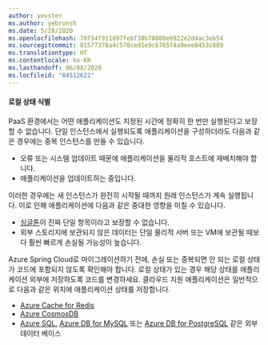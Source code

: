 ```yaml
---
author: yevster
ms.author: yebronsh
ms.date: 5/28/2020
ms.openlocfilehash: 70f54f911d97febf30b78888e6922e2d4ac3eb54
ms.sourcegitcommit: 81577378a4c570ced1e9c6765f4a9eee8453c889
ms.translationtype: HT
ms.contentlocale: ko-KR
ms.lasthandoff: 06/08/2020
ms.locfileid: "84512622"
---
```

#### <a name="identify-local-state"></a>로컬 상태 식별

PaaS 환경에서는 어떤 애플리케이션도 지정된 시간에 정확히 한 번만 실행된다고 보장할 수 없습니다. 단일 인스턴스에서 실행되도록 애플리케이션을 구성하더라도 다음과 같은 경우에는 중복 인스턴스를 만들 수 있습니다.

* 오류 또는 시스템 업데이트 때문에 애플리케이션을 물리적 호스트에 재배치해야 합니다.
* 애플리케이션을 업데이트하는 중입니다.

이러한 경우에는 새 인스턴스가 완전히 시작될 때까지 원래 인스턴스가 계속 실행됩니다. 이로 인해 애플리케이션에 다음과 같은 중대한 영향을 미칠 수 있습니다.

* [싱글톤](https://en.wikipedia.org/wiki/Singleton_pattern)이 진짜 단일 항목이라고 보장할 수 없습니다.
* 외부 스토리지에 보관되지 않은 데이터는 단일 물리적 서버 또는 VM에 보관될 때보다 훨씬 빠르게 손실될 가능성이 높습니다.

Azure Spring Cloud로 마이그레이션하기 전에, 손실 또는 중복되면 안 되는 로컬 상태가 코드에 포함되지 않도록 확인해야 합니다. 로컬 상태가 있는 경우 해당 상태를 애플리케이션 외부에 저장하도록 코드를 변경하세요. 클라우드 지원 애플리케이션은 일반적으로 다음과 같은 위치에 애플리케이션 상태를 저장합니다.

* [Azure Cache for Redis](/azure/azure-cache-for-redis/cache-java-get-started)
* [Azure CosmosDB](/azure/cosmos-db/create-sql-api-java)
* [Azure SQL](/azure/azure-sql/azure-sql-iaas-vs-paas-what-is-overview), [Azure DB for MySQL](/azure/mysql/overview) 또는 [Azure DB for PostgreSQL](/azure/postgresql/overview) 같은 외부 데이터 베이스
